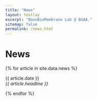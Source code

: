 ```yaml
---
title: "News"
layout: textlay
excerpt: "NanoBioMembrane Lab @ BUAA."
sitemap: false
permalink: /news.html
---
```


# News

{% for article in site.data.news %}
<p>{{ article.date }} <br>
<em>{{ article.headline }}</em></p>
{% endfor %}

